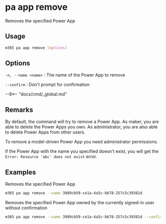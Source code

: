 # pa app remove

Removes the specified Power App

## Usage

```sh
m365 pa app remove [options]
```

## Options

`-n, --name <name>`
: The name of the Power App to remove

`--confirm`
: Don't prompt for confirmation

--8<-- "docs/cmd/_global.md"

## Remarks

By default, the command will try to remove a Power App. As maker, you are able to delete the Power Apps you own. As administrator, you are also able to delete Power Apps from other users.

To remove a model-driven Power App you need administrator permissions.

If the Power App with the name you specified doesn't exist, you will get the `Error: Resource 'abc' does not exist` error.

## Examples

Removes the specified Power App

```sh
m365 pa app remove --name 3989cb59-ce1a-4a5c-bb78-257c5c39381d
```

Removes the specified Power App owned by the currently signed-in user without confirmation

```sh
m365 pa app remove --name 3989cb59-ce1a-4a5c-bb78-257c5c39381d --confirm
```
